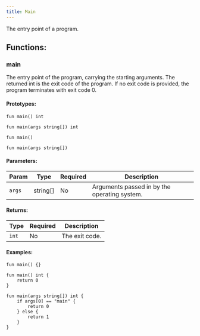 ```yaml
---
title: Main
---
```


The entry point of a program.

## Functions:

### **main**

The entry point of the program, carrying the starting arguments.
The returned int is the exit code of the program.
If no exit code is provided, the program terminates with exit code 0.

#### Prototypes:

```mirim
fun main() int
```

```mirim
fun main(args string[]) int
```

```mirim
fun main()
```

```mirim
fun main(args string[])
```


#### Parameters:

| Param  | Type     | Required | Description                                  |
| ------ | -------- | -------- | -------------------------------------------- |
| `args` | string[] | No       | Arguments passed in by the operating system. |


#### Returns:

| Type  | Required | Description    |
| ----- | -------- | -------------- |
| `int` | No       | The exit code. |


#### Examples:

```mirim
fun main() {}
```

```mirim
fun main() int {
    return 0
}
```

```mirim
fun main(args string[]) int {
    if args[0] == "main" {
        return 0
    } else {
        return 1
    }
}
```
